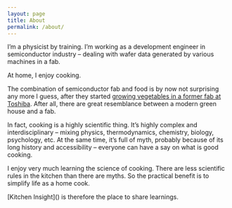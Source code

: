 ```yaml
---
layout: page
title: About
permalink: /about/
---
```


I’m a physicist by training. I’m working as a development engineer in semiconductor industry – dealing with wafer data generated by various machines in a fab.

At home, I enjoy cooking.

The combination of semiconductor fab and food is by now not surprising any more I guess, after they started [growing vegetables in a former fab at Toshiba](http://qz.com/295936/toshibas-high-tech-grow-rooms-are-churning-out-lettuce-that-never-needs-washing/). After all, there are great resemblance between a modern green house and a fab.

In fact, cooking is a highly scientific thing. It’s highly complex and interdisciplinary – mixing physics, thermodynamics, chemistry, biology, psychology, etc. At the same time, it’s full of myth, probably because of its long history and accessibility – everyone can have a say on what is good cooking.

I enjoy very much learning the science of cooking. There are less scientific rules in the kitchen than there are myths. So the practical benefit is to simplify life as a home cook.

[Kitchen Insight](\) is therefore the place to share learnings.
